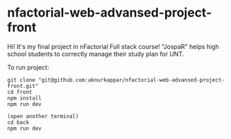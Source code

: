 # nfactorial-web-advansed-project-front
Hi! It's my final project in nFactorial Full stack course!
"JospaR" helps high school students to correctly manage their study plan for UNT.

To run project:

	git clone "git@github.com:aknurkappar/nfactorial-web-advansed-project-front.git"
	cd front
	npm install
	npm run dev

	(open another terminal)
	cd back
	npm run dev
